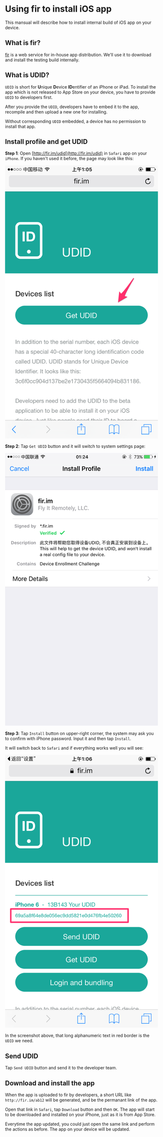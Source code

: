 # Using fir to install iOS app

This mansual will describe how to install internal build of iOS app on your device.

## What is fir?

[fir](http://fir.im/) is a web service for in-house app distribution. We'll use it to download and install the testing build internally.

## What is UDID?

`UDID` is short for **U**nique **D**evice **ID**entifier of an iPhone or iPad. To install the app which is not released to App Store on your device, you have to provide `UDID` to developers first.

After you provide the `UDID`, developers have to embed it to the app, recompile and then upload a new one for installing.

Without corresponding `UDID` embedded, a device has no permission to install that app.

## Install profile and get UDID

**Step 1**: Open [http://fir.im/udid](http://fir.im/udid) in `Safari` app on your `iPhone`. If you haven't used it before, the page may look like this:

![fir no udid](./img/fir_no_udid.png)

**Step 2**: Tap `Get UDID` button and it will switch to system settings page:

![fir no udid](./img/fir_profile_install.png)

**Step 3**: Tap `Install` button on upper-right corner, the system may ask you to confirm with iPhone password. Input it and then tap `Install`.

It will switch back to `Safari` and if everything works well you will see:

![fir no udid](./img/fir_had_udid.png)

In the screenshot above, that long alphanumeric text in red border is the `UDID` we need.

## Send UDID

Tap `Send UDID` button and send it to the developer team.

## Download and install the app

When the app is uploaded to fir by developers, a short URL like `http://fir.im/ab12` will be generated, and be the permanant link of the app. 

Open that link in `Safari`, tap `Download` button and then `OK`. The app will start to be downloaded and installed on your iPhone, just as it is from App Store.

Everytime the app updated, you could just open the same link and perform the actions as before. The app on your device will be updated.